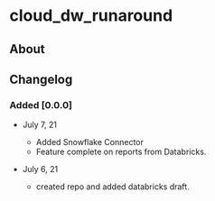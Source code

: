 # cloud_dw_runaround

## About

## Changelog

### Added [0.0.0]

- July 7, 21 
	- Added Snowflake Connector
	- Feature complete on reports from Databricks.

- July 6, 21 
	- created repo and added databricks draft.
